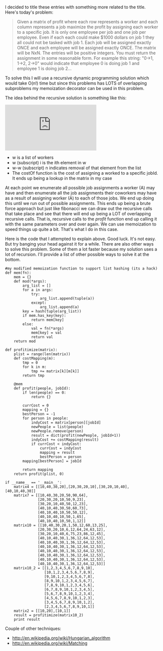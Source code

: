 I decided to title these entries with something more related to the title. Here's today's problem:

>Given a matrix of profit where each row represents a worker and each column represents a job maximize the profit by assigning each worker to a specific job. It is only one employee per job and one job per employee. Even if each each could make $1000 dollars on job 1 they all could not be tasked with job 1. Each job will be assigned exactly ONCE and each employee will be assigned exactly ONCE. The matrix will be NxN. The entries will be positive integers. You must return the assignment in some reasonable form. For example this string: "0->1, 1->2, 2->0" would indicate that employee 0 is doing job 1 and employee 1 is doing job 2...</blockquote>To solve this I will use a recursive dynamic programming solution which would take O(n!) time but since this problems has LOTS of overlapping subproblems my memoization decorator can be used in this problem.

The idea behind the recursive solution is something like this:

![profit](http://www.codecogs.com/eq.latex?profit%28w,&space;jobId%29&space;=&space;max%5Cleft%5C%7B%5Cbegin%7Bmatrix%7D&space;costOf%28w_1,jobId%29&space;+&space;profit%28w-w_1,jobId+1%29%5C%5C&space;&space;costOf%28w_2,jobId%29&space;+&space;profit%28w-w_2,jobId+1%29%5C%5C&space;...%5C%5C&space;costOf%28w_n,jobId%29&space;+&space;profit%28w-w_n,jobId+1%29&space;&space;%5Cend%7Bmatrix%7D%5Cright)

* w is a list of workers
* w (subscript) i is the ith element in w
* w-w (subscript) n indicates removal of that element from the list
* The costOf function is the cost of assigning a worked to a specific jobId. It ends up being a lookup in the matrix in my case

At each point we enumerate all possible job assignments a worker (A) may have and then enumerate all the job assignments their coworkers may have as a result of assigning worker (A) to each of those jobs. We end up doing this until we run out of possible assignments. This ends up being a brute force approach but just like fibonacci we can draw out the recursive calls that take place and see that there will end up being a LOT of overlapping recursive calls. That is, recursive calls to the *profit* function end up calling it with the same parameters over and over again. We can use memoization to speed things up quite a bit. That's what I do in this case.

Here is the code that I attempted to explain above. Good luck. It's not easy. But try banging your head against it for a while. There are also other ways to solve this problem. Some of them a lot faster because my solution uses a lot of recursion. I'll provide a list of other possible ways to solve it at the bottom.

    #my modified memoization function to support list hashing (its a hack)
    def mem(fn):
        mem = {}
        def mod(*args):
            arg_list = []
            for a in args:
                try:
                    arg_list.append(tuple(a))
                except:
                    arg_list.append(a)
            key = hash(tuple(arg_list))
            if mem.has_key(key):
                return mem[key]
            else:
                val = fn(*args)
                mem[key] = val
                return val
        return mod
     
    def profitimize(matrix):
        plist = range(len(matrix))
        def costMapping(m):
            tmp = 0
            for k in m:
                tmp += matrix[k][m[k]]
            return tmp
        
        @mem
        def profit(people, jobId):
            if len(people) == 0:
                return {}
     
            currCost = 0
            mapping = {}
            bestPerson = -1
            for person in people:
                indyCost = matrix[person][jobId]
                newPeople = list(people)
                newPeople.remove(person)
                result = dict(profit(newPeople, jobId+1))
                indyCost += costMapping(result)
                if currCost < indyCost:
                    currCost = indyCost
                    mapping = result
                    bestPerson = person
            mapping[bestPerson] = jobId
            
            return mapping
        return profit(plist, 0)
     
    if __name__ == '__main__':
        matrix4 = [[10,40,30,20],[20,30,20,10],[30,20,10,40],[40,10,40,30]]
        matrix7 = [[10,40,30,20,50,90,64],
                   [20,30,20,10,50,9,23],
                   [30,20,10,40,50,12,23],
                   [40,10,40,30,50,60,73],
                   [40,10,40,10,50,50,12],
                   [40,10,40,10,50,1,65],
                   [40,10,40,10,50,1,12]]
        matrix10 = [[10,40,30,20,1,50,12,60,13,25],
                   [20,30,20,10,6,12,64,24,63,12],
                   [30,20,10,40,6,75,23,86,12,45],
                   [40,10,40,30,1,36,12,64,12,53],
                   [40,10,40,30,1,36,12,64,12,53],
                   [40,10,40,30,1,36,12,64,12,53],
                   [40,10,40,30,1,36,12,64,12,53],
                   [40,10,40,30,1,36,12,64,12,53],
                   [40,10,40,30,1,36,12,64,12,53],
                   [40,10,40,30,1,36,12,64,12,53]]
        matrix10_2 = [[1,2,3,4,5,6,7,8,9,10],
                      [10,1,2,3,4,5,6,7,8,9],
                      [9,10,1,2,3,4,5,6,7,8],
                      [8,9,10,1,2,3,4,5,6,7],
                      [7,8,9,10,1,2,3,4,5,6],
                      [6,7,8,9,10,1,2,3,4,5],
                      [5,6,7,8,9,10,1,2,3,4],
                      [4,5,6,7,8,9,10,1,2,3],
                      [3,4,5,6,7,8,9,10,1,2],
                      [2,3,4,5,6,7,8,9,10,1]]
        matrix2 = [[10,20],[10,1]]
        result = profitimize(matrix10_2)
        print result

Couple of other techniques:
* <http://en.wikipedia.org/wiki/Hungarian_algorithm>
* <http://en.wikipedia.org/wiki/Matching>


